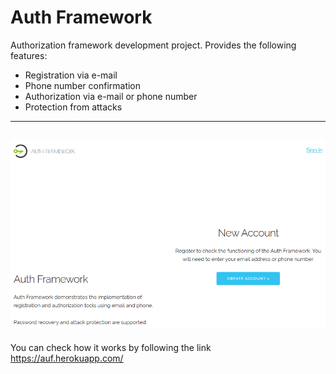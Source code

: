 # Auth Framework
Authorization framework development project. Provides the following features:
- Registration via e-mail
- Phone number confirmation
- Authorization via e-mail or phone number
- Protection from attacks
---
![Screenshot of sample 01](www/images/screenshot-01.png)
---
You can check how it works by following the link <https://auf.herokuapp.com/>
